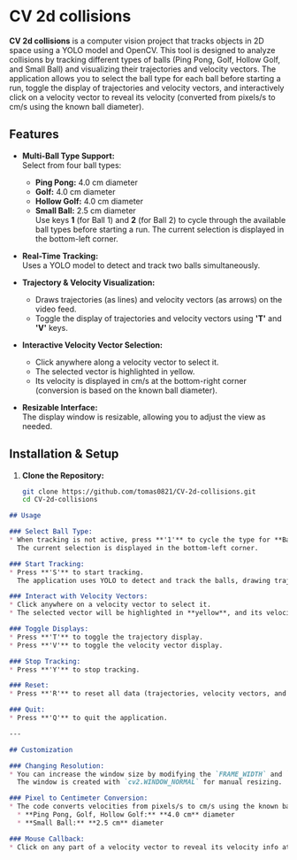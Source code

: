 # CV 2d collisions

**CV 2d collisions** is a computer vision project that tracks objects in 2D space using a YOLO model and OpenCV. This tool is designed to analyze collisions by tracking different types of balls (Ping Pong, Golf, Hollow Golf, and Small Ball) and visualizing their trajectories and velocity vectors. The application allows you to select the ball type for each ball before starting a run, toggle the display of trajectories and velocity vectors, and interactively click on a velocity vector to reveal its velocity (converted from pixels/s to cm/s using the known ball diameter).

## Features

- **Multi-Ball Type Support:**  
  Select from four ball types:
  - **Ping Pong:** 4.0 cm diameter
  - **Golf:** 4.0 cm diameter
  - **Hollow Golf:** 4.0 cm diameter
  - **Small Ball:** 2.5 cm diameter  
  Use keys **1** (for Ball 1) and **2** (for Ball 2) to cycle through the available ball types before starting a run. The current selection is displayed in the bottom-left corner.

- **Real-Time Tracking:**  
  Uses a YOLO model to detect and track two balls simultaneously.

- **Trajectory & Velocity Visualization:**  
  - Draws trajectories (as lines) and velocity vectors (as arrows) on the video feed.
  - Toggle the display of trajectories and velocity vectors using **'T'** and **'V'** keys.

- **Interactive Velocity Vector Selection:**  
  - Click anywhere along a velocity vector to select it.
  - The selected vector is highlighted in yellow.
  - Its velocity is displayed in cm/s at the bottom-right corner (conversion is based on the known ball diameter).

- **Resizable Interface:**  
  The display window is resizable, allowing you to adjust the view as needed.

## Installation & Setup

1. **Clone the Repository:**

   ```bash
   git clone https://github.com/tomas0821/CV-2d-collisions.git
   cd CV-2d-collisions

```markdown
## Usage

### Select Ball Type:
* When tracking is not active, press **'1'** to cycle the type for **Ball 1** and **'2'** for **Ball 2**.  
  The current selection is displayed in the bottom-left corner.

### Start Tracking:
* Press **'S'** to start tracking.  
  The application uses YOLO to detect and track the balls, drawing trajectories and velocity vectors.

### Interact with Velocity Vectors:
* Click anywhere on a velocity vector to select it.
* The selected vector will be highlighted in **yellow**, and its velocity (in **cm/s**) will be displayed at the bottom-right corner.

### Toggle Displays:
* Press **'T'** to toggle the trajectory display.
* Press **'V'** to toggle the velocity vector display.

### Stop Tracking:
* Press **'Y'** to stop tracking.

### Reset:
* Press **'R'** to reset all data (trajectories, velocity vectors, and ball type selections).

### Quit:
* Press **'Q'** to quit the application.

---

## Customization

### Changing Resolution:
* You can increase the window size by modifying the `FRAME_WIDTH` and `FRAME_HEIGHT` variables.  
  The window is created with `cv2.WINDOW_NORMAL` for manual resizing.

### Pixel to Centimeter Conversion:
* The code converts velocities from pixels/s to cm/s using the known ball diameter:
  * **Ping Pong, Golf, Hollow Golf:** **4.0 cm** diameter
  * **Small Ball:** **2.5 cm** diameter

### Mouse Callback:
* Click on any part of a velocity vector to reveal its velocity info at the bottom-right corner.
```